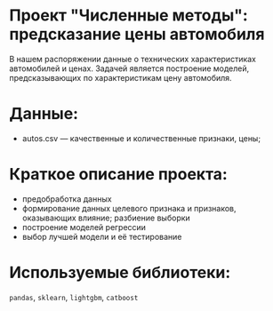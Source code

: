 # Проект "Численные методы": предсказание цены автомобиля 
В нашем распоряжении данные о технических характеристиках автомобилей и ценах. Задачей является построение моделей, предсказывающих по характеристикам цену автомобиля.
# Данные:
   - autos.csv — качественные и количественные признаки, цены;
# Краткое описание проекта:
- предобработка данных
- формирование данных целевого признака и признаков, оказывающих влияние; разбиение выборки
- построение моделей регрессии
- выбор лучшей модели и её тестирование
# Используемые библиотеки: 
`pandas`, `sklearn`, `lightgbm`, `catboost`
